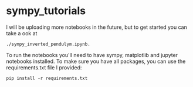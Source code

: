 # sympy_tutorials

I will be uploading more notebooks in the future, but to get started you can take a ook at 
   
    ./sympy_inverted_pendulym.ipynb. 

To run the notebooks you'll need to have sympy, matplotlib and jupyter notebooks installed. To make sure you have all packages, you can use the requirements.txt file I provided:

    pip install -r requirements.txt